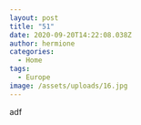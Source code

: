 ```yaml
---
layout: post
title: "51"
date: 2020-09-20T14:22:08.038Z
author: hermione
categories:
  - Home
tags:
  - Europe
image: /assets/uploads/16.jpg
---
```

adf